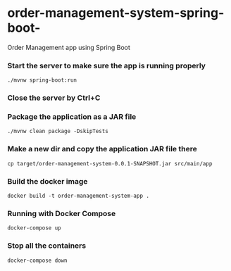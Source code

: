 # order-management-system-spring-boot-
Order Management app using Spring Boot

### Start the server to make sure the app is running properly
```
./mvnw spring-boot:run
```

### Close the server by Ctrl+C

### Package the application as a JAR file
```
./mvnw clean package -DskipTests
```

### Make a new dir and copy the application JAR file there
```
cp target/order-management-system-0.0.1-SNAPSHOT.jar src/main/app
```
### Build the docker image
```
docker build -t order-management-system-app .
```

### Running with Docker Compose
```
docker-compose up
```

### Stop all the containers
```
docker-compose down
```
